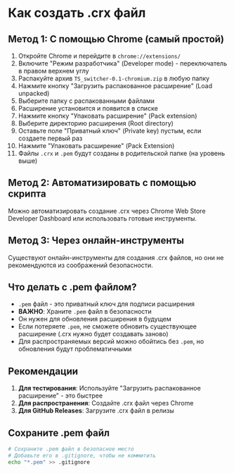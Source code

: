 # Как создать .crx файл

## Метод 1: С помощью Chrome (самый простой)

1. Откройте Chrome и перейдите в `chrome://extensions/`
2. Включите "Режим разработчика" (Developer mode) - переключатель в правом верхнем углу
3. Распакуйте архив `TS_switcher-0.1-chromium.zip` в любую папку
4. Нажмите кнопку "Загрузить распакованное расширение" (Load unpacked)
5. Выберите папку с распакованными файлами
6. Расширение установится и появится в списке
7. Нажмите кнопку "Упаковать расширение" (Pack extension)
8. Выберите директорию расширения (Root directory)
9. Оставьте поле "Приватный ключ" (Private key) пустым, если создаете первый раз
10. Нажмите "Упаковать расширение" (Pack Extension)
11. Файлы `.crx` и `.pem` будут созданы в родительской папке (на уровень выше)

## Метод 2: Автоматизировать с помощью скрипта

Можно автоматизировать создание .crx через Chrome Web Store Developer Dashboard или использовать готовые инструменты.

## Метод 3: Через онлайн-инструменты

Существуют онлайн-инструменты для создания .crx файлов, но они не рекомендуются из соображений безопасности.

## Что делать с .pem файлом?

- `.pem` файл - это приватный ключ для подписи расширения
- **ВАЖНО**: Храните `.pem` файл в безопасности
- Он нужен для обновления расширения в будущем
- Если потеряете `.pem`, не сможете обновить существующее расширение (.crx нужно будет создавать заново)
- Для распространяемых версий можно обойтись без `.pem`, но обновления будут проблематичными

## Рекомендации

1. **Для тестирования**: Используйте "Загрузить распакованное расширение" - это быстрее
2. **Для распространения**: Создайте .crx файл через Chrome
3. **Для GitHub Releases**: Загрузите .crx файл в релизы

## Сохраните .pem файл

```bash
# Сохраните .pem файл в безопасное место
# Добавьте его в .gitignore, чтобы не коммитить
echo "*.pem" >> .gitignore
```

